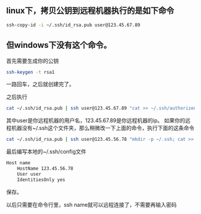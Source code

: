 ## linux下，拷贝公钥到远程机器执行的是如下命令

```bash
ssh-copy-id -i ~/.ssh/id_rsa.pub user@123.45.67.89
```

## 但windows下没有这个命令。

首先需要生成你的公钥

```bash
ssh-keygen -t rsa1
```

一路回车，之后就创建完了。

之后执行

```bash
cat ~/.ssh/id_rsa.pub | ssh user@123.45.67.89 "cat >> ~/.ssh/authorized_keys"
```

其中user是你远程机器的用户名，123.45.67.89是你远程机器的ip。
如果你的远程机器没有~/.ssh这个文件夹，那么稍微改一下上面的命令，执行下面的这条命令

```bash
cat ~/.ssh/id_rsa.pub | ssh user@123.45.56.78 "mkdir -p ~/.ssh; cat >> ~/.ssh/authorized_keys"
```

最后编写本地的~/.ssh/config文件

```bash
Host name
    HostName 123.45.56.78
    User user
    IdentitiesOnly yes
```

保存。

以后只需要在命令行里，ssh name就可以远程连接了，不需要再输入密码